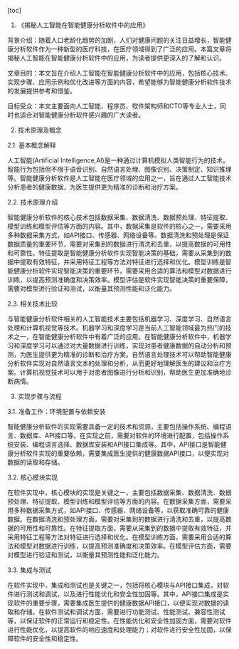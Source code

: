 
[toc]                    
                
                
1. 《揭秘人工智能在智能健康分析软件中的应用》

背景介绍：随着人口老龄化趋势的加剧，人们对健康问题的关注日益增长，智能健康分析软件作为一种新型的医疗科技，在医疗领域得到了广泛的应用。本篇文章将揭秘人工智能在智能健康分析软件中的应用，为读者提供更深入的了解和认识。

文章目的：本文旨在介绍人工智能在智能健康分析软件中的应用，包括核心技术、实现步骤、应用示例和优化改进等方面的内容，希望能够为智能健康分析软件技术的发展提供参考和借鉴。

目标受众：本文主要面向人工智能、程序员、软件架构师和CTO等专业人士，同时也适合对智能健康分析软件感兴趣的广大读者。

2. 技术原理及概念

2.1. 基本概念解释

人工智能(Artificial Intelligence,AI)是一种通过计算机模拟人类智能行为的技术。智能行为包括但不限于语音识别、自然语言处理、图像识别、决策制定、知识推理等。智能健康分析软件是人工智能在医疗领域的应用之一，旨在通过人工智能技术分析患者的健康数据，为医生提供更为精准的诊断和治疗方案。

2.2. 技术原理介绍

智能健康分析软件的核心技术包括数据采集、数据清洗、数据预处理、特征提取、模型训练和模型评估等方面的内容。其中，数据采集是软件的核心之一，需要采用多种数据采集方式，如API接口、传感器、网络设备等。数据清洗和预处理是保证数据质量的重要环节，需要对采集到的数据进行清洗和去重，以提高数据的可用性和可靠性。特征提取是智能健康分析软件实现智能决策的基础，需要从采集到的数据中提取有效特征，并采用特征工程等方法对特征进行选择和优化。模型训练是智能健康分析软件实现智能决策的重要环节，需要采用合适的算法和模型对数据进行训练，以提高预测准确度和决策效率。模型评估是软件实现智能决策的重要保障，需要对模型进行验证和测试，以衡量其预测性能和泛化能力。

2.3. 相关技术比较

与智能健康分析软件相关的人工智能技术主要包括机器学习、深度学习、自然语言处理和计算机视觉等技术。机器学习和深度学习是当前人工智能领域最为热门的技术之一，在智能健康分析软件中有着广泛的应用。在智能健康分析软件中，机器学习和深度学习可以通过对大量数据进行训练，实现对患者健康数据的自动分析和预测，为医生提供更为精准的诊断和治疗方案。自然语言处理技术可以帮助智能健康分析软件实现对自然语言文本的处理和分析，从而更好地理解医生的建议和治疗方案。计算机视觉技术可以用于对患者图像进行分析和识别，帮助医生更加准确地诊断病情。

3. 实现步骤与流程

3.1. 准备工作：环境配置与依赖安装

智能健康分析软件的实现需要具备一定的技术和资源，主要包括操作系统、编程语言、数据库、API接口等。在实现之前，需要对软件的环境进行配置，包括操作系统安装、编程语言选择、数据库安装和API接口集成等。其中，API接口是智能健康分析软件实现的重要依赖，需要集成医生提供的健康数据API接口，以便实现对数据的读取和存储。

3.2. 核心模块实现

在软件实现中，核心模块的实现是关键之一，主要包括数据采集、数据清洗、数据预处理、特征提取、模型训练和模型评估等方面的内容。在数据采集方面，需要采用多种数据采集方式，如API接口、传感器、网络设备等，以获取准确可靠的健康数据。在数据清洗和预处理方面，需要对采集到的数据进行清洗和去重，以提高数据的可用性和可靠性。在特征提取方面，需要从采集到的数据中提取有效特征，并采用特征工程等方法对特征进行选择和优化。在模型训练方面，需要采用合适的算法和模型对数据进行训练，以提高预测准确度和决策效率。在模型评估方面，需要对模型进行验证和测试，以衡量其预测性能和泛化能力。

3.3. 集成与测试

在软件实现中，集成和测试也是关键之一，包括将核心模块与API接口集成，对软件进行测试和调试，以及进行性能优化和安全性加固等。其中，API接口集成是实现软件的重要步骤，需要集成医生提供的健康数据API接口，以便实现对数据的读取和存储。在软件测试和调试方面，需要进行功能测试、性能测试、兼容性测试等，以保证软件的正常运行和稳定性。在性能优化和安全性加固方面，需要对软件进行性能优化，以提高软件的响应速度和处理能力；对软件进行安全性加固，以保障软件的安全性和稳定性。

